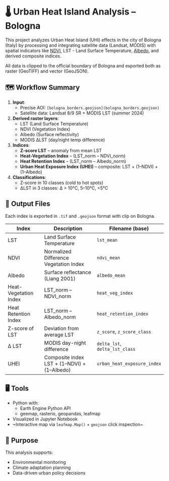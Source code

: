 # 🌡️ Urban Heat Island Analysis – Bologna

This project analyzes Urban Heat Island (UHI) effects in the city of Bologna (Italy) by processing and integrating satellite data (Landsat, MODIS) with spatial indicators like [NDVI](https://it.wikipedia.org/wiki/Normalized_Difference_Vegetation_Index), LST - Land Surface Temperature, [Albedo](https://en.wikipedia.org/wiki/Albedo), and derived composite indices.

All data is clipped to the official boundary of Bologna and exported both as raster (GeoTIFF) and vector (GeoJSON).

## 🗺️ Workflow Summary

1. **Input**:
   - Precise AOI: `[bologna_borders.geojson](bologna_borders.geojson)`
   - Satellite data: Landsat 8/9 SR + MODIS LST (summer 2024)
2. **Derived raster layers**:
   - LST (Land Surface Temperature)
   - NDVI (Vegetation Index)
   - Albedo (Surface reflectivity)
   - MODIS ΔLST (day/night temp difference)
3. **Indices**:
   - **Z-score LST** – anomaly from mean LST
   - **Heat-Vegetation Index** – (LST_norm – NDVI_norm)
   - **Heat Retention Index** – (LST_norm – Albedo_norm)
   - **Urban Heat Exposure Index (UHEI)** – composite: LST + (1–NDVI) + (1–Albedo)
4. **Classifications**:
   - Z-score in 10 classes (cold to hot spots)
   - ΔLST in 3 classes: Δ > 10°C, 5–10°C, <5°C

## 📂 Output Files

Each index is exported in `.tif` and `.geojson` format with clip on Bologna.

| Index | Description | Filename (base) |
|-------|-------------|------------------|
| LST | Land Surface Temperature | `lst_mean` |
| NDVI | Normalized Difference Vegetation Index | `ndvi_mean` |
| Albedo | Surface reflectance (Liang 2001) | `albedo_mean` |
| Heat-Vegetation Index | LST_norm – NDVI_norm | `heat_veg_index` |
| Heat Retention Index | LST_norm – Albedo_norm | `heat_retention_index` |
| Z-score of LST | Deviation from average LST | `z_score`, `z_score_class` |
| Δ LST | MODIS day-night difference | `delta_lst`, `delta_lst_class` |
| UHEI | Composite index LST + (1–NDVI) + (1–Albedo) | `urban_heat_exposure_index` |

## 🖥️ Tools

- Python with:
  - Earth Engine Python API
  - geemap, rasterio, geopandas, leafmap
- Visualized in Jupyter Notebook
- ~Interactive map via `leafmap.Map()` + `geojson` click inspection~

## 📍 Purpose

This analysis supports:
- Environmental monitoring
- Climate adaptation planning
- Data-driven urban policy decisions